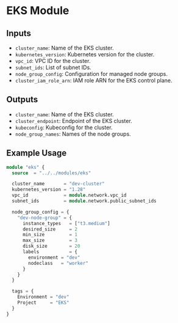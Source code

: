 # EKS Module

## Inputs
- `cluster_name`: Name of the EKS cluster.
- `kubernetes_version`: Kubernetes version for the cluster.
- `vpc_id`: VPC ID for the cluster.
- `subnet_ids`: List of subnet IDs.
- `node_group_config`: Configuration for managed node groups.
- `cluster_iam_role_arn`: IAM role ARN for the EKS control plane.

## Outputs
- `cluster_name`: Name of the EKS cluster.
- `cluster_endpoint`: Endpoint of the EKS cluster.
- `kubeconfig`: Kubeconfig for the cluster.
- `node_group_names`: Names of the node groups.

## Example Usage
```terraform
module "eks" {
  source  = "../../modules/eks"

  cluster_name       = "dev-cluster"
  kubernetes_version = "1.28"
  vpc_id             = module.network.vpc_id
  subnet_ids         = module.network.public_subnet_ids

  node_group_config = {
    "dev-node-group" = {
      instance_types   = ["t3.medium"]
      desired_size     = 2
      min_size         = 1
      max_size         = 3
      disk_size        = 20
      labels           = {
        environment = "dev"
        nodeclass   = "worker"
      }
    }
  }

  tags = {
    Environment = "dev"
    Project     = "EKS"
  }
}